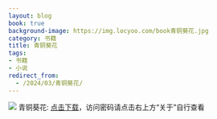 ```yaml
---
layout: blog
book: true
background-image: https://img.locyoo.com/book青铜葵花.jpg
category: 书籍
title: 青铜葵花
tags:
- 书籍
- 小说
redirect_from:
  - /2024/03/青铜葵花/
---
```

![](https://img.locyoo.com/book青铜葵花.jpg)
青铜葵花: <a name = "ref1" href="https://url18.ctfile.com/f/50983618-1044607246-c74732?p=3619">点击下载</a>，访问密码请点击右上方“关于”自行查看